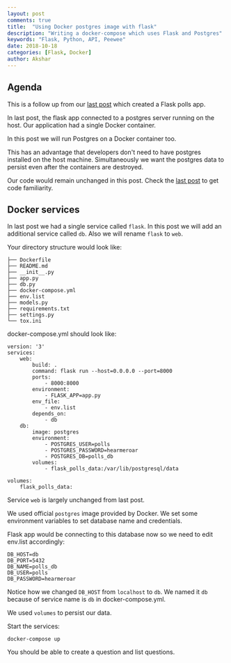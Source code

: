 ```yaml
---
layout: post
comments: true
title:  "Using Docker postgres image with flask"
description: "Writing a docker-compose which uses Flask and Postgres"
keywords: "Flask, Python, API, Peewee"
date: 2018-10-18
categories: [Flask, Docker]
author: Akshar
---
```


## Agenda

This is a follow up from our <a href="https://www.agiliq.com/blog/2018/10/flask-docker/" target="_blank">last post</a> which created a Flask polls app.

In last post, the flask app connected to a postgres server running on the host. Our application had a single Docker container.

In this post we will run Postgres on a Docker container too.

This has an advantage that developers don't need to have postgres installed on the host machine. Simultaneously we want the postgres data to persist even after the containers are destroyed.

Our code would remain unchanged in this post. Check the <a href="https://www.agiliq.com/blog/2018/10/flask-docker/" target="_blank">last post</a> to get code familiarity.

## Docker services

In last post we had a single service called `flask`. In this post we will add an additional service called `db`. Also we will rename `flask` to `web`.

Your directory structure would look like:

    ├── Dockerfile
    ├── README.md
    ├── __init__.py
    ├── app.py
    ├── db.py
    ├── docker-compose.yml
    ├── env.list
    ├── models.py
    ├── requirements.txt
    ├── settings.py
    └── tox.ini

docker-compose.yml should look like:

    version: '3'
    services:
        web:
            build: .
            command: flask run --host=0.0.0.0 --port=8000
            ports:
                - 8000:8000
            environment:
                - FLASK_APP=app.py
            env_file:
                - env.list
            depends_on:
                - db
        db:
            image: postgres
            environment:
                - POSTGRES_USER=polls
                - POSTGRES_PASSWORD=hearmeroar
                - POSTGRES_DB=polls_db
            volumes:
                - flask_polls_data:/var/lib/postgresql/data

    volumes:
        flask_polls_data:

Service `web` is largely unchanged from last post.

We used official `postgres` image provided by Docker. We set some environment variables to set database name and credentials.

Flask app would be connecting to this database now so we need to edit env.list accordingly:

    DB_HOST=db
    DB_PORT=5432
    DB_NAME=polls_db
    DB_USER=polls
    DB_PASSWORD=hearmeroar

Notice how we changed `DB_HOST` from `localhost` to `db`. We named it `db` because of service name is `db` in docker-compose.yml.

We used `volumes` to persist our data.

Start the services:

    docker-compose up

You should be able to create a question and list questions.
